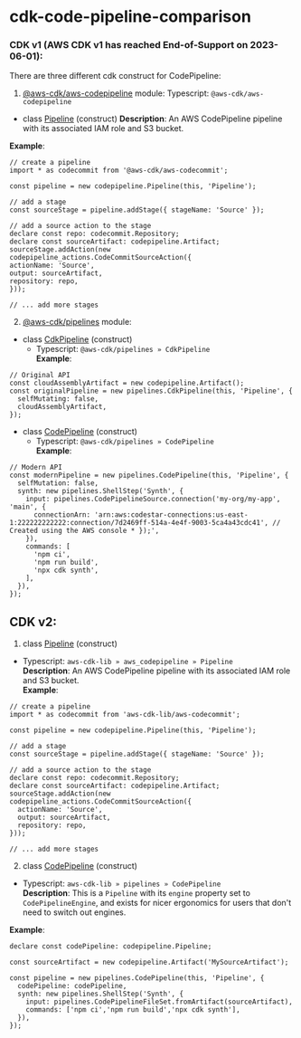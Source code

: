 # cdk-code-pipeline-comparison

### CDK v1 (AWS CDK v1 has reached End-of-Support on 2023-06-01):
There are three different cdk construct for CodePipeline:
1. [@aws-cdk/aws-codepipeline](https://docs.aws.amazon.com/cdk/api/v1/docs/aws-codepipeline-readme.html) module:
Typescript: `@aws-cdk/aws-codepipeline`
  - class [Pipeline](https://docs.aws.amazon.com/cdk/api/v1/docs/@aws-cdk_aws-codepipeline.Pipeline.html) (construct)
**Description**: An AWS CodePipeline pipeline with its associated IAM role and S3 bucket.  

**Example**:
```
// create a pipeline
import * as codecommit from '@aws-cdk/aws-codecommit';

const pipeline = new codepipeline.Pipeline(this, 'Pipeline');

// add a stage
const sourceStage = pipeline.addStage({ stageName: 'Source' });

// add a source action to the stage
declare const repo: codecommit.Repository;
declare const sourceArtifact: codepipeline.Artifact;
sourceStage.addAction(new codepipeline_actions.CodeCommitSourceAction({
actionName: 'Source',
output: sourceArtifact,
repository: repo,
}));

// ... add more stages
```

2. [@aws-cdk/pipelines](https://docs.aws.amazon.com/cdk/api/v1/docs/pipelines-readme.html) module:
  - class [CdkPipeline](https://docs.aws.amazon.com/cdk/api/v1/docs/@aws-cdk_pipelines.CdkPipeline.html) (construct)
    + Typescript: `@aws-cdk/pipelines » CdkPipeline`  
**Example**:
```
// Original API
const cloudAssemblyArtifact = new codepipeline.Artifact();
const originalPipeline = new pipelines.CdkPipeline(this, 'Pipeline', {
  selfMutating: false,
  cloudAssemblyArtifact,
});
```
  - class [CodePipeline](https://docs.aws.amazon.com/cdk/api/v1/docs/@aws-cdk_pipelines.CodePipeline.html) (construct)
    + Typescript: `@aws-cdk/pipelines » CodePipeline`  
**Example**:
```
// Modern API
const modernPipeline = new pipelines.CodePipeline(this, 'Pipeline', {
  selfMutation: false,
  synth: new pipelines.ShellStep('Synth', {
    input: pipelines.CodePipelineSource.connection('my-org/my-app', 'main', {
      connectionArn: 'arn:aws:codestar-connections:us-east-1:222222222222:connection/7d2469ff-514a-4e4f-9003-5ca4a43cdc41', // Created using the AWS console * });',
    }),
    commands: [
      'npm ci',
      'npm run build',
      'npx cdk synth',
    ],
  }),
});
```

## CDK v2:

1. class [Pipeline](https://docs.aws.amazon.com/cdk/api/v2/docs/aws-cdk-lib.aws_codepipeline.Pipeline.html) (construct)
  - Typescript: `aws-cdk-lib » aws_codepipeline » Pipeline`  
**Description**: An AWS CodePipeline pipeline with its associated IAM role and S3 bucket.  
**Example**:  
```
// create a pipeline
import * as codecommit from 'aws-cdk-lib/aws-codecommit';

const pipeline = new codepipeline.Pipeline(this, 'Pipeline');

// add a stage
const sourceStage = pipeline.addStage({ stageName: 'Source' });

// add a source action to the stage
declare const repo: codecommit.Repository;
declare const sourceArtifact: codepipeline.Artifact;
sourceStage.addAction(new codepipeline_actions.CodeCommitSourceAction({
  actionName: 'Source',
  output: sourceArtifact,
  repository: repo,
}));

// ... add more stages
```

2. class [CodePipeline](https://docs.aws.amazon.com/cdk/api/v2/docs/aws-cdk-lib.pipelines.CodePipeline.html) (construct)
 - Typescript: `aws-cdk-lib » pipelines » CodePipeline`  
**Description**: This is a `Pipeline` with its `engine` property set to `CodePipelineEngine`, and exists for nicer ergonomics for users that don't need to switch out engines.  

**Example**:  
```
declare const codePipeline: codepipeline.Pipeline;

const sourceArtifact = new codepipeline.Artifact('MySourceArtifact');

const pipeline = new pipelines.CodePipeline(this, 'Pipeline', {
  codePipeline: codePipeline,
  synth: new pipelines.ShellStep('Synth', {
    input: pipelines.CodePipelineFileSet.fromArtifact(sourceArtifact),
    commands: ['npm ci','npm run build','npx cdk synth'],
  }),
});
```
